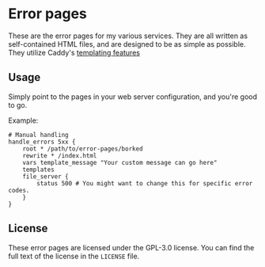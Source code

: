 # Error pages
These are the error pages for my various services. They are all written as self-contained HTML files, and are designed to be as simple as possible. They utilize Caddy's [templating features](https://caddyserver.com/docs/caddyfile/directives/templates)

## Usage
Simply point to the pages in your web server configuration, and you're good to go.

Example:
```Caddyfile
# Manual handling
handle_errors 5xx {
    root * /path/to/error-pages/borked
    rewrite * /index.html
    vars template_message "Your custom message can go here"
    templates
    file_server {
        status 500 # You might want to change this for specific error codes.
    }
}
```

## License
These error pages are licensed under the GPL-3.0 license. You can find the full text of the license in the `LICENSE` file.